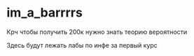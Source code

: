 # im_a_barrrrs
Крч чтобы получить 200к нужно знать теорию вероятности

Здесь будут лежать лабы по инфе за первый курс 
